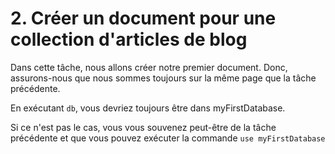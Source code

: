 # 2. Créer un document pour une collection d'articles de blog 

Dans cette tâche, nous allons créer notre premier document. Donc, assurons-nous que nous sommes toujours sur la même page que la tâche précédente. 

En exécutant `db`, vous devriez toujours être dans myFirstDatabase. 

Si ce n'est pas le cas, vous vous souvenez peut-être de la tâche précédente et que vous pouvez exécuter la commande `use myFirstDatabase`
